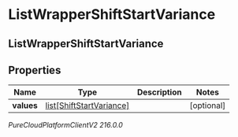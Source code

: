 # ListWrapperShiftStartVariance

## ListWrapperShiftStartVariance

## Properties

|Name | Type | Description | Notes|
|------------ | ------------- | ------------- | -------------|
| **values** | [list[ShiftStartVariance]](ShiftStartVariance) |  | [optional] |



_PureCloudPlatformClientV2 216.0.0_
